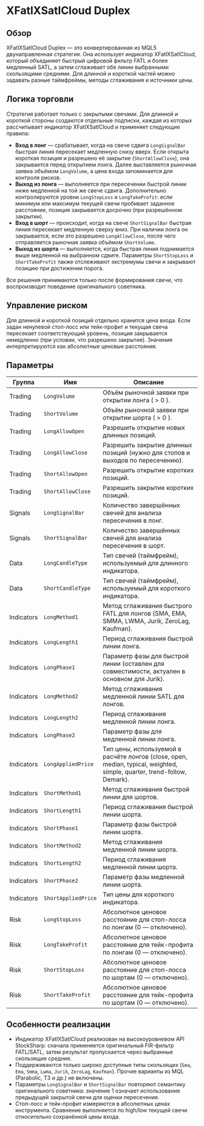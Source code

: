 # XFatlXSatlCloud Duplex

## Обзор
XFatlXSatlCloud Duplex — это конвертированная из MQL5 двунаправленная стратегия. Она использует индикатор XFatlXSatlCloud, который объединяет быстрый цифровой фильтр FATL и более медленный SATL, а затем сглаживает обе линии выбранными скользящими средними. Для длинной и короткой частей можно задавать разные таймфреймы, методы сглаживания и источники цены.

## Логика торговли
Стратегия работает только с закрытыми свечами. Для длинной и короткой стороны создаются отдельные подписки, каждая из которых рассчитывает индикатор XFatlXSatlCloud и применяет следующие правила:

- **Вход в лонг** — срабатывает, когда на свече сдвига `LongSignalBar` быстрая линия пересекает медленную снизу вверх. Если открыта короткая позиция и разрешено её закрытие (`ShortAllowClose`), она закрывается перед открытием лонга. Далее выставляется рыночная заявка объёмом `LongVolume`, а цена входа запоминается для контроля рисков.
- **Выход из лонга** — выполняется при пересечении быстрой линии ниже медленной на той же свече сдвига. Дополнительно контролируются уровни `LongStopLoss` и `LongTakeProfit`: если минимум или максимум текущей свечи пробивает заданное расстояние, позиция закрывается досрочно (при разрешённом закрытии).
- **Вход в шорт** — происходит, когда на свече `ShortSignalBar` быстрая линия пересекает медленную сверху вниз. При наличии лонга он закрывается, если это разрешено `LongAllowClose`, после чего отправляется рыночная заявка объёмом `ShortVolume`.
- **Выход из шорта** — выполняется, когда быстрая линия поднимается выше медленной на выбранном сдвиге. Параметры `ShortStopLoss` и `ShortTakeProfit` также отслеживают экстремумы свечи и закрывают позицию при достижении порога.

Все решения принимаются только после формирования свечи, что воспроизводит поведение оригинального советника.

## Управление риском
Для длинной и короткой позиций отдельно хранится цена входа. Если задан ненулевой стоп-лосс или тейк-профит и текущая свеча пересекает соответствующий уровень, позиция закрывается немедленно (при условии, что разрешено закрытие). Значения интерпретируются как абсолютные ценовые расстояния.

## Параметры
| Группа | Имя | Описание |
| --- | --- | --- |
| Trading | `LongVolume` | Объём рыночной заявки при открытии лонга ( > 0 ). |
| Trading | `ShortVolume` | Объём рыночной заявки при открытии шорта ( > 0 ). |
| Trading | `LongAllowOpen` | Разрешить открытие новых длинных позиций. |
| Trading | `LongAllowClose` | Разрешить закрытие длинных позиций (нужно для стопов и выходов по пересечению). |
| Trading | `ShortAllowOpen` | Разрешить открытие коротких позиций. |
| Trading | `ShortAllowClose` | Разрешить закрытие коротких позиций. |
| Signals | `LongSignalBar` | Количество завершённых свечей для анализа пересечения в лонг. |
| Signals | `ShortSignalBar` | Количество завершённых свечей для анализа пересечения в шорт. |
| Data | `LongCandleType` | Тип свечей (таймфрейм), используемый для длинного индикатора. |
| Data | `ShortCandleType` | Тип свечей (таймфрейм), используемый для короткого индикатора. |
| Indicators | `LongMethod1` | Метод сглаживания быстрого FATL для лонгов (SMA, EMA, SMMA, LWMA, Jurik, ZeroLag, Kaufman). |
| Indicators | `LongLength1` | Период сглаживания быстрой линии лонга. |
| Indicators | `LongPhase1` | Параметр фазы для быстрой линии (оставлен для совместимости, актуален в основном для Jurik). |
| Indicators | `LongMethod2` | Метод сглаживания медленной линии SATL для лонгов. |
| Indicators | `LongLength2` | Период сглаживания медленной линии лонга. |
| Indicators | `LongPhase2` | Параметр фазы для медленной линии лонга. |
| Indicators | `LongAppliedPrice` | Тип цены, используемой в расчёте лонгов (close, open, median, typical, weighted, simple, quarter, trend-follow, Demark). |
| Indicators | `ShortMethod1` | Метод сглаживания быстрой линии для шортов. |
| Indicators | `ShortLength1` | Период сглаживания быстрой линии шорта. |
| Indicators | `ShortPhase1` | Параметр фазы быстрой линии шорта. |
| Indicators | `ShortMethod2` | Метод сглаживания медленной линии шорта. |
| Indicators | `ShortLength2` | Период сглаживания медленной линии шорта. |
| Indicators | `ShortPhase2` | Параметр фазы медленной линии шорта. |
| Indicators | `ShortAppliedPrice` | Тип цены для короткого индикатора. |
| Risk | `LongStopLoss` | Абсолютное ценовое расстояние для стоп-лосса по лонгам (0 — отключено). |
| Risk | `LongTakeProfit` | Абсолютное ценовое расстояние для тейк-профита по лонгам (0 — отключено). |
| Risk | `ShortStopLoss` | Абсолютное ценовое расстояние для стоп-лосса по шортам (0 — отключено). |
| Risk | `ShortTakeProfit` | Абсолютное ценовое расстояние для тейк-профита по шортам (0 — отключено). |

## Особенности реализации
- Индикатор XFatlXSatlCloud реализован на высокоуровневом API StockSharp: сначала применяется оригинальный FIR-фильтр FATL/SATL, затем результат пропускается через выбранные скользящие средние.
- Поддерживаются только широко доступные типы скользящих (`Sma`, `Ema`, `Smma`, `Lwma`, `Jurik`, `ZeroLag`, `Kaufman`). Прочие варианты из MQL (Parabolic, T3 и др.) не включены.
- Параметры `LongSignalBar` и `ShortSignalBar` повторяют семантику оригинального советника: значение 1 означает использование предыдущей закрытой свечи для оценки пересечения.
- Стоп-лосс и тейк-профит измеряются в абсолютных ценах инструмента. Сравнение выполняется по high/low текущей свечи относительно сохранённой цены входа.
